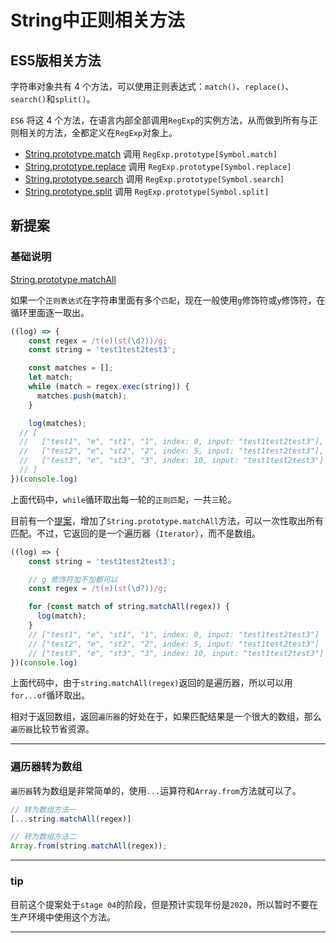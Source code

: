 # String中正则相关方法

## ES5版相关方法

字符串对象共有 4 个方法，可以使用正则表达式：`match()`、`replace()`、`search()`和`split()`。

`ES6` 将这 4 个方法，在语言内部全部调用`RegExp`的实例方法，从而做到所有与正则相关的方法，全都定义在`RegExp`对象上。

- [String.prototype.match][match] 调用 `RegExp.prototype[Symbol.match]`
- [String.prototype.replace][replace] 调用 `RegExp.prototype[Symbol.replace]`
- [String.prototype.search][search] 调用 `RegExp.prototype[Symbol.search]`
- [String.prototype.split][split] 调用 `RegExp.prototype[Symbol.split]`

## 新提案

### 基础说明

[String.prototype.matchAll][matchAll]

如果一个`正则表达式`在字符串里面有多个`匹配`，现在一般使用`g`修饰符或`y`修饰符，在循环里面逐一取出。

```javascript
((log) => {
    const regex = /t(e)(st(\d?))/g;
    const string = 'test1test2test3';

    const matches = [];
    let match;
    while (match = regex.exec(string)) {
      matches.push(match);
    }

    log(matches);
  // [
  //   ["test1", "e", "st1", "1", index: 0, input: "test1test2test3"],
  //   ["test2", "e", "st2", "2", index: 5, input: "test1test2test3"],
  //   ["test3", "e", "st3", "3", index: 10, input: "test1test2test3"]
  // ]
})(console.log)

```

上面代码中，`while`循环取出每一轮的`正则匹配`，一共`三`轮。

目前有一个[提案][matchAll-notes]，增加了`String.prototype.matchAll`方法，可以一次性取出所有匹配。不过，它返回的是一个遍历器（`Iterator`），而不是数组。

```javascript
((log) => {
    const string = 'test1test2test3';

    // g 修饰符加不加都可以
    const regex = /t(e)(st(\d?))/g;

    for (const match of string.matchAll(regex)) {
      log(match);
    }
    // ["test1", "e", "st1", "1", index: 0, input: "test1test2test3"]
    // ["test2", "e", "st2", "2", index: 5, input: "test1test2test3"]
    // ["test3", "e", "st3", "3", index: 10, input: "test1test2test3"]
})(console.log)
```

上面代码中，由于`string.matchAll(regex)`返回的是遍历器，所以可以用`for...of`循环取出。

相对于返回数组，返回`遍历器`的好处在于，如果匹配结果是一个很大的数组，那么`遍历器`比较节省资源。

---

### 遍历器转为数组

`遍历器`转为数组是非常简单的，使用`...`运算符和`Array.from`方法就可以了。

```javascript
// 转为数组方法一
[...string.matchAll(regex)]

// 转为数组方法二
Array.from(string.matchAll(regex));
```

---

### tip

目前这个提案处于`stage 04`的阶段，但是预计实现年份是`2020`，所以暂时不要在生产环境中使用这个方法。

---

[match]: https://developer.mozilla.org/zh-CN/docs/Web/JavaScript/Reference/Global_Objects/String/match
[replace]: https://developer.mozilla.org/zh-CN/docs/Web/JavaScript/Reference/Global_Objects/String/replace
[search]: https://developer.mozilla.org/zh-CN/docs/Web/JavaScript/Reference/Global_Objects/String/search
[split]: https://developer.mozilla.org/zh-CN/docs/Web/JavaScript/Reference/Global_Objects/String/split
[matchAll]: https://github.com/tc39/String.prototype.matchAll
[matchAll-notes]: https://github.com/tc39/tc39-notes/blob/master/es9/2018-09/sept-25.md#update-on-stringprototypematchall